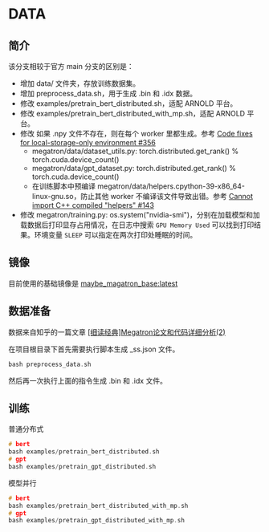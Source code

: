 # DATA

## 简介

该分支相较于官方 main 分支的区别是：

- 增加 data/ 文件夹，存放训练数据集。
- 增加 preprocess_data.sh，用于生成 .bin 和 .idx 数据。
- 修改 examples/pretrain_bert_distributed.sh，适配 ARNOLD 平台。
- 修改 examples/pretrain_bert_distributed_with_mp.sh，适配 ARNOLD 平台。
- 修改 如果 .npy 文件不存在，则在每个 worker 里都生成。参考 [Code fixes for local-storage-only environment #356](https://github.com/NVIDIA/Megatron-LM/issues/356)
  - megatron/data/dataset_utils.py: torch.distributed.get_rank() % torch.cuda.device_count()
  - megatron/data/gpt_dataset.py: torch.distributed.get_rank() % torch.cuda.device_count()
  - 在训练脚本中预编译 megatron/data/helpers.cpython-39-x86_64-linux-gnu.so，防止其他 worker 不编译该文件导致出错。参考 [Cannot import C++ compiled "helpers" #143](https://github.com/NVIDIA/Megatron-LM/issues/143)
- 修改 megatron/training.py: os.system("nvidia-smi")，分别在加载模型和加载数据后打印显存占用情况，在日志中搜索 `GPU Memory Used` 可以找到打印结果。环境变量 `SLEEP` 可以指定在两次打印处睡眠的时间。

## 镜像

目前使用的基础镜像是 [maybe_magatron_base:latest](https://cloud.bytedance.net/image/544076)

## 数据准备

数据来自知乎的一篇文章 [[细读经典]Megatron论文和代码详细分析(2)](https://zhuanlan.zhihu.com/p/388830967)

在项目根目录下首先需要执行脚本生成 _ss.json 文件。

```c
bash preprocess_data.sh
```

然后再一次执行上面的指令生成 .bin 和 .idx 文件。

## 训练

普通分布式

```c
# bert
bash examples/pretrain_bert_distributed.sh
# gpt
bash examples/pretrain_gpt_distributed.sh
```

模型并行

```c
# bert
bash examples/pretrain_bert_distributed_with_mp.sh
# gpt
bash examples/pretrain_gpt_distributed_with_mp.sh
```
